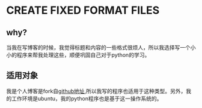 # CREATE FIXED FORMAT FILES

## why?

当我在写博客的时候，我觉得标题和内容的一些格式很烦人，所以我选择写一个小小的程序来帮我处理这些，顺便巩固自己对于python的学习。

## 适用对象

我是个人博客是fork自[github地址](https://github.com/TMaize/tmaize-blog),所以我写的程序也适用于这种类型。另外，我的工作环境是ubuntu，我的python程序也是基于这一操作系统的。


